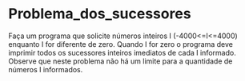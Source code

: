 # Problema_dos_sucessores
Faça um programa que solicite números inteiros I (-4000<=I<=4000) enquanto I for
diferente de zero. Quando I for zero o programa deve imprimir todos os sucessores
inteiros imediatos de cada I informado. 
Observe que neste problema não há um limite para a quantidade de números I
informados.

